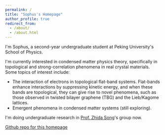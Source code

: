 ```yaml
---
permalink: /
title: "Sophus's Homepage"
author_profile: true
redirect_from: 
  - /about/
  - /about.html
---
```


I'm Sophus, a second-year undergraduate student at Peking University's School of Physics.

I'm currently interested in condensed matter physics theory, specifically in topological and strong-correlation phenomena in real crystal materials. Some topics of interest include:
- The interaction of electrons in topological flat-band systems. Flat-bands enhance interactions by suppressing kinetic energy, and when these bands are topological, they can give rise to novel phenomena, such as those observed in twisted bilayer graphene (TBG) and the Lieb/Kagome lattices.
- Emergent phenomena in condensed matter systems (still exploring).

I'm doing undergraduate research in [Prof. Zhida Song](https://icqm.pku.edu.cn/yw/directory/faculty/932182.htm)'s group now.

[Github repo for this homepage](https://github.com/Sophus-PHLin/Sophus-PHlin.github.io)